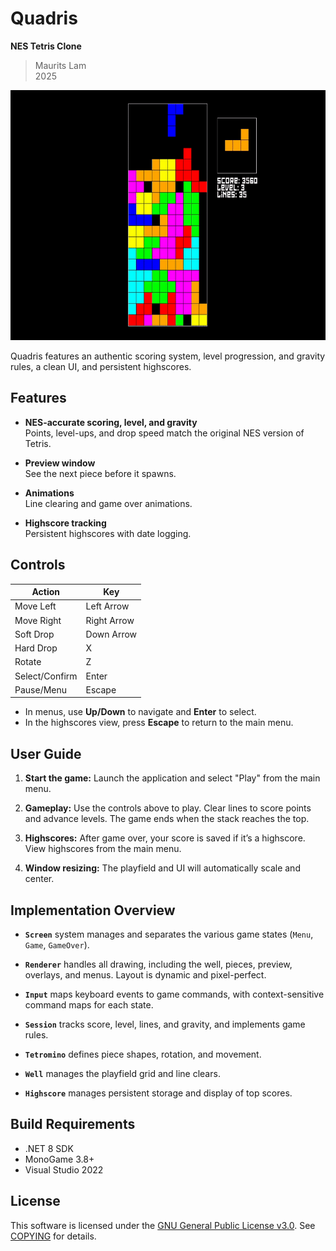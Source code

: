 # Quadris

**NES Tetris Clone**

> Maurits Lam  
> 2025

<p align="center">
   <img src="media/quadris.gif" alt="Demo Animation" height="400"/>
</p>

Quadris features an authentic scoring system, level progression, and gravity rules, a clean UI, and persistent highscores.

## Features

- **NES-accurate scoring, level, and gravity**  
  Points, level-ups, and drop speed match the original NES version of Tetris.

- **Preview window**  
  See the next piece before it spawns.

- **Animations**  
  Line clearing and game over animations.

- **Highscore tracking**  
  Persistent highscores with date logging.

## Controls

| Action         | Key         |
|----------------|-------------|
| Move Left      | Left Arrow  |
| Move Right     | Right Arrow |
| Soft Drop      | Down Arrow  |
| Hard Drop      | X           |
| Rotate         | Z           |
| Select/Confirm | Enter       |
| Pause/Menu     | Escape      |

- In menus, use **Up/Down** to navigate and **Enter** to select.
- In the highscores view, press **Escape** to return to the main menu.

## User Guide

1. **Start the game:** Launch the application and select "Play" from the main menu.

2. **Gameplay:** Use the controls above to play. Clear lines to score points and advance levels. The game ends when the stack reaches the top.

3. **Highscores:** After game over, your score is saved if it’s a highscore. View highscores from the main menu.

4. **Window resizing:**
The playfield and UI will automatically scale and center.

## Implementation Overview

- **`Screen`** system manages and separates the various game states (`Menu`, `Game`, `GameOver`).

- **`Renderer`** handles all drawing, including the well, pieces, preview, overlays, and menus. Layout is dynamic and pixel-perfect.

- **`Input`** maps keyboard events to game commands, with context-sensitive command maps for each state.
  
- **`Session`** tracks score, level, lines, and gravity, and implements game rules.

- **`Tetromino`** defines piece shapes, rotation, and movement.
- **`Well`** manages the playfield grid and line clears.

- **`Highscore`** manages persistent storage and display of top scores.

## Build Requirements

- .NET 8 SDK
- MonoGame 3.8+
- Visual Studio 2022

## License

This software is licensed under the [GNU General Public License v3.0](https://www.gnu.org/licenses/gpl-3.0.html). See [COPYING](COPYING) for details.

